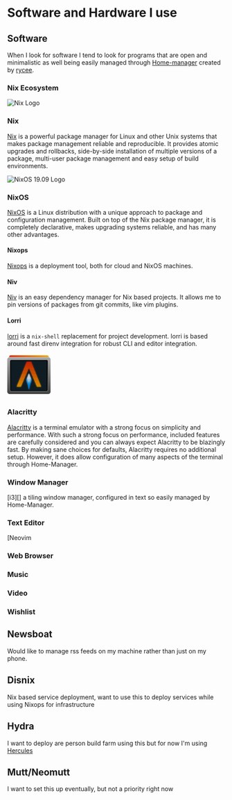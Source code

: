 # Software and Hardware I use

## Software

When I look for software I tend to look for programs that are open and minimalistic
as well being easily managed through [Home-manager][] created by [rycee][].

### Nix Ecosystem


<p align="left">
    <img width="100" alt="Nix Logo" src="https://nixos.wiki/images/thumb/2/20/Home-nixos-logo.png/x207px-Home-nixos-logo.png.pagespeed.ic.38jujIAhx5.png">
</p>
<h3 align="left">Nix</h3>

[Nix][] is a powerful package manager for Linux and other Unix systems that makes package management reliable and reproducible.
It provides atomic upgrades and rollbacks, side-by-side installation of multiple versions of a package, multi-user package management and easy setup of build environments.

<p align="left">
    <img width="100" alt="NixOS 19.09 Logo" src= https://raw.githubusercontent.com/NixOS/nixos-artwork/master/releases/19.09-loris/loris.png>
</p>
<h3 align="left">NixOS</h3>

[NixOS][] is a Linux distribution with a unique approach to package and configuration management.
Built on top of the Nix package manager, it is completely declarative, makes upgrading systems reliable, and has many other advantages.

#### Nixops
[Nixops][] is a deployment tool, both for cloud and NixOS machines.

#### Niv
[Niv][] is an easy dependency manager for Nix based projects.
It allows me to pin versions of packages from git commits, like vim plugins.

#### Lorri
[lorri][] is a `nix-shell` replacement for project development. lorri is
based around fast direnv integration for robust CLI and editor
integration.

<p align="left">
    <img width="100" alt="Alacritty Logo" src="https://raw.githubusercontent.com/alacritty/alacritty/master/extra/logo/compat/alacritty-term%2Bscanlines.png">
</p>
<h3 align="left">Alacritty</h3>

[Alacritty][] is a terminal emulator with a strong focus on simplicity and performance.
With such a strong focus on performance, included features are carefully considered and you can always expect Alacritty to be blazingly fast.
By making sane choices for defaults, Alacritty requires no additional setup.
However, it does allow configuration of many aspects of the terminal through Home-Manager.

### Window Manager
[i3][] a tiling window manager, configured in text so easily managed by Home-Manager.

### Text Editor
[Neovim

### Web Browser

### Music

### Video



### Wishlist

## Newsboat
Would like to manage rss feeds on my machine rather than just on my phone.


## Disnix
Nix based service deployment, want to use this to deploy services while using Nixops for infrastructure

## Hydra
I want to deploy are person build farm using this but for now I'm using [Hercules][]

## Mutt/Neomutt
I want to set this up eventually, but not a priority right now

[Home-Manager]: https://github.com/rycee/home-manager
[rycee]: https://rycee.net/
[Nix]: https://nixos.org/nix/about.html
[Nixos]: https://nixos.org/nixos/about.html
[Nixops]: https://nixos.org/nixops/
[Niv]: https://github.com/nmattia/niv
[lorri]: https://github.com/target/lorri
[Hercules]: https://hercules-ci.com
[Alacritty]: https://github.com/alacritty/alacritty
